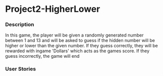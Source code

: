 # Project2-HigherLower

### Description
In this game, the player will be given a randomly generated number between 1 and 13 and will be asked to guess if the hidden number will be higher or lower than the given number. If they guess correctly, they will be rewarded with ingame 'Dollars' which acts as the games score. If they guess incorrectly, the game will end

### User Stories

